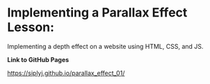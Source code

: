 # Implementing a Parallax Effect Lesson:

Implementing a depth effect on a website using HTML, CSS, and JS.

**Link to GitHub Pages**

https://siplyj.github.io/parallax_effect_01/